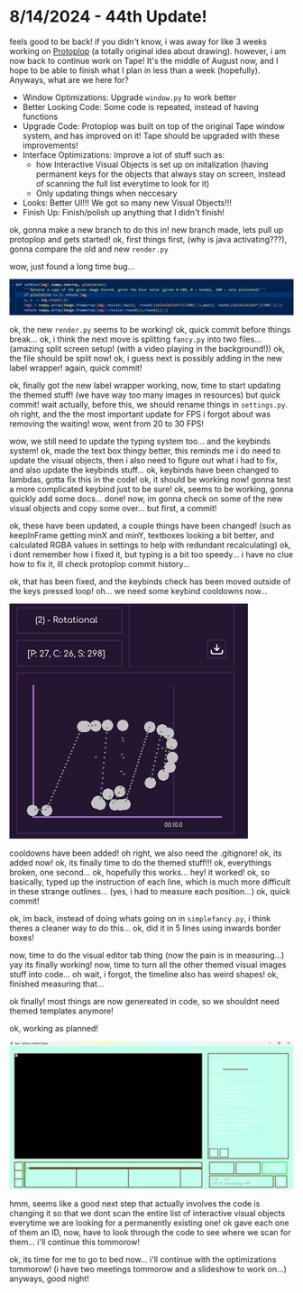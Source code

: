 # 8/14/2024 - 44th Update!

feels good to be back! if you didn't know, i was away for like 3 weeks working on [Protoplop](https://github.com/HenryLi-0/protoplop) (a totally original idea about drawing). however, i am now back to continue work on Tape! It's the middle of August now, and I hope to be able to finish what I plan in less than a week (hopefully). Anyways, what are we here for?

- Window Optimizations: Upgrade `window.py` to work better
- Better Looking Code: Some code is repeated, instead of having functions
- Upgrade Code: Protoplop was built on top of the original Tape window system, and has improved on it! Tape should be upgraded with these improvements!
- Interface Optimizations: Improve a lot of stuff such as:
    - how Interactive Visual Objects is set up on initalization (having permanent keys for the objects that always stay on screen, instead of scanning the full list everytime to look for it)
    - Only updating things when neccesary
- Looks: Better UI!!! We got so many new Visual Objects!!!
- Finish Up: Finish/polish up anything that I didn't finish!

ok, gonna make a new branch to do this in! new branch made, lets pull up protoplop and gets started! ok, first things first, (why is java activating???), gonna compare the old and new `render.py`

wow, just found a long time bug...

![alt text](</updatelogs/images/082024/08142024 - 1.png>)

ok, the new `render.py` seems to be working! ok, quick commit before things break... ok, i think the next move is splitting `fancy.py` into two files... (amazing split screen setup! (with a video playing in the background!)) ok, the file should be split now! ok, i guess next is possibly adding in the new label wrapper! again, quick commit!

ok, finally got the new label wrapper working, now, time to start updating the themed stuff! (we have way too many images in resources) but quick commit! wait actually, before this, we should rename things in `settings.py`. oh right, and the the most important update for FPS i forgot about was removing the waiting! wow, went from 20 to 30 FPS!

wow, we still need to update the typing system too... and the keybinds system! ok, made the text box thingy better, this reminds me i do need to update the visual objects, then i also need to figure out what i had to fix, and also update the keybinds stuff... ok, keybinds have been changed to lambdas, gotta fix this in the code! ok, it should be working now! gonna test a more complicated keybind just to be sure! ok, seems to be working, gonna quickly add some docs... done! now, im gonna check on some of the new visual objects and copy some over... but first, a commit!

ok, these have been updated, a couple things have been changed! (such as keepInFrame getting minX and minY, textboxes looking a bit better, and calculated RGBA values in settings to help with redundant recalculating) ok, i dont remember how i fixed it, but typing is a bit too speedy... i have no clue how to fix it, ill check protoplop commit history...

ok, that has been fixed, and the keybinds check has been moved outside of the keys pressed loop! oh... we need some keybind cooldowns now...

![uh](</updatelogs/images/082024/08142024 - 2.png>)

cooldowns have been added! oh right, we also need the .gitignore! ok, its added now! ok, its finally time to do the themed stuff!!! ok, everythings broken, one second... ok, hopefully this works... hey! it worked! ok, so basically, typed up the instruction of each line, which is much more difficult in these strange outlines... (yes, i had to measure each position...) ok, quick commit!

ok, im back, instead of doing whats going on in `simplefancy.py`, i think theres a cleaner way to do this... ok, did it in 5 lines using inwards border boxes!

now, time to do the visual editor tab thing (now the pain is in measuring...) yay its finally working! now, time to turn all the other themed visual images stuff into code... oh wait, i forgot, the timeline also has weird shapes! ok, finished measuring that...

ok finally! most things are now genereated in code, so we shouldnt need themed templates anymore!

ok, working as planned!

![cursed](</updatelogs/images/082024/08142024 - 3.png>)

hmm, seems like a good next step that actually involves the code is changing it so that we dont scan the entire list of interactive visual objects everytime we are looking for a permanently existing one! ok gave each one of them an ID, now, have to look through the code to see where we scan for them... i'll continue this tommorow!

ok, its time for me to go to bed now... i'll continue with the optimizations tommorow! (i have two meetings tommorow and a slideshow to work on...) anyways, good night!